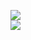 [![](https://img.shields.io/badge/Made%20With-Github%20Spray-lightgrey.svg?style=for-the-badge&logo=github)](https://github.com/Annihil/github-spray#12678)  
[![](https://i.imgur.com/2DrTn0Z.gif)](https://github.com/Annihil/github-spray)